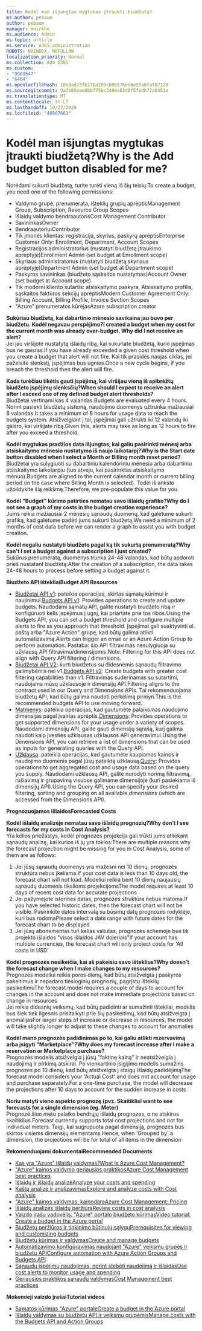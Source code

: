 ```yaml
---
title: Kodėl man išjungtas mygtukas įtraukti biudžetą?
ms.author: pebaum
author: pebaum
manager: mnirkhe
ms.audience: Admin
ms.topic: article
ms.service: o365-administration
ROBOTS: NOINDEX, NOFOLLOW
localization_priority: Normal
ms.collection: Adm_O365
ms.custom:
- "9003547"
- "6464"
ms.openlocfilehash: 18edad73f617ba180cb08576ee6e5fa8faf07128
ms.sourcegitcommit: 9a7b85eae0bb775bc2498a83d8f5fedb72a6451e
ms.translationtype: MT
ms.contentlocale: lt-LT
ms.lasthandoff: 10/27/2020
ms.locfileid: "48807663"
---
```

# <a name="why-is-the-add-budget-button-disabled-for-me"></a><span data-ttu-id="98a7f-102">Kodėl man išjungtas mygtukas įtraukti biudžetą?</span><span class="sxs-lookup"><span data-stu-id="98a7f-102">Why is the Add budget button disabled for me?</span></span>

<span data-ttu-id="98a7f-103">Norėdami sukurti biudžetą, turite turėti vieną iš šių teisių:</span><span class="sxs-lookup"><span data-stu-id="98a7f-103">To create a budget, you need one of the following permissions:</span></span>

- <span data-ttu-id="98a7f-104">Valdymo grupė, prenumerata, išteklių grupių aprėptis</span><span class="sxs-lookup"><span data-stu-id="98a7f-104">Management Group, Subscription, Resource Group Scopes</span></span>
- <span data-ttu-id="98a7f-105">Išlaidų valdymo bendraautoris</span><span class="sxs-lookup"><span data-stu-id="98a7f-105">Cost Management Contributor</span></span>
- <span data-ttu-id="98a7f-106">Savininkas</span><span class="sxs-lookup"><span data-stu-id="98a7f-106">Owner</span></span>
- <span data-ttu-id="98a7f-107">Bendraautoriui</span><span class="sxs-lookup"><span data-stu-id="98a7f-107">Contributor</span></span>
- <span data-ttu-id="98a7f-108">Tik įmonės klientas: registracija, skyrius, paskyrų aprėptis</span><span class="sxs-lookup"><span data-stu-id="98a7f-108">Enterprise Customer Only: Enrollment, Department, Account Scopes</span></span>
- <span data-ttu-id="98a7f-109">Registracijos administratorius (nustatyti biudžetą įtraukimo aprėptyje)</span><span class="sxs-lookup"><span data-stu-id="98a7f-109">Enrollment Admin (set budget at Enrollment scope)</span></span>
- <span data-ttu-id="98a7f-110">Skyriaus administratorius (nustatyti biudžetą skyriaus aprėptyje)</span><span class="sxs-lookup"><span data-stu-id="98a7f-110">Department Admin (set budget at Department scope)</span></span>
- <span data-ttu-id="98a7f-111">Paskyros savininkas (biudžeto sąskaitos nustatymas)</span><span class="sxs-lookup"><span data-stu-id="98a7f-111">Account Owner (set budget at Account scope)</span></span>
- <span data-ttu-id="98a7f-112">Tik moderni kliento sutartis: atsiskaitymo paskyra, Atsiskaitymo profilis, sąskaitos faktūros sekcijų aprėptis</span><span class="sxs-lookup"><span data-stu-id="98a7f-112">Modern Customer Agreement Only: Billing Account, Billing Profile, Invoice Section Scopes</span></span>
- <span data-ttu-id="98a7f-113">"Azure" prenumeratos kūrėjas</span><span class="sxs-lookup"><span data-stu-id="98a7f-113">Azure subscription creator</span></span>

<span data-ttu-id="98a7f-114">**Sukūriau biudžetą, kai dabartinio mėnesio savikaina jau buvo per biudžetu. Kodėl negavau perspėjimo?**</span><span class="sxs-lookup"><span data-stu-id="98a7f-114">**I created a budget when my cost for the current month was already over-budget. Why did I not receive an alert?**</span></span>  
<span data-ttu-id="98a7f-115">Jei jau viršijote nustatytą išlaidų ribą, kai sukuriate biudžetą, kurio įspėjimas bus ne gaisras.</span><span class="sxs-lookup"><span data-stu-id="98a7f-115">If you have already exceeded a given cost threshold when you create a budget that alert will not fire.</span></span> <span data-ttu-id="98a7f-116">Kai tik prasidės naujas ciklas, jei pažeisite slenkstį, įspėjimas bus ugnies.</span><span class="sxs-lookup"><span data-stu-id="98a7f-116">Once a new cycle begins, if you breach the threshold then the alert will fire.</span></span>

<span data-ttu-id="98a7f-117">**Kada turėčiau tikėtis gauti įspėjimą, kai viršijau vieną iš apibrėžtų biudžeto įspėjimų slenksčių?**</span><span class="sxs-lookup"><span data-stu-id="98a7f-117">**When should I expect to receive an alert after I exceed one of my defined budget alert thresholds?**</span></span>  
<span data-ttu-id="98a7f-118">Biudžetai vertinami kas 4 valandas.</span><span class="sxs-lookup"><span data-stu-id="98a7f-118">Budgets are evaluated every 4 hours.</span></span> <span data-ttu-id="98a7f-119">Norint pasiekti biudžetų sistemą, naudojimo duomenys užtrunka mažiausiai 8 valandas.</span><span class="sxs-lookup"><span data-stu-id="98a7f-119">It takes a minimum of 8 hours for usage data to reach the budgets system.</span></span> <span data-ttu-id="98a7f-120">Atsižvelgiant į tai, įspėjimai gali užtrukti iki 12 valandų iki gaisro, kai viršijate ribą.</span><span class="sxs-lookup"><span data-stu-id="98a7f-120">Given this, alerts may take as long as 12 hours to fire after you exceed a threshold.</span></span>

<span data-ttu-id="98a7f-121">**Kodėl mygtukas pradžios data išjungtas, kai galiu pasirinkti mėnesį arba atsiskaitymo mėnesio nustatymo iš naujo laikotarpį?**</span><span class="sxs-lookup"><span data-stu-id="98a7f-121">**Why is the Start date button disabled when I select a Month or Billing month reset period?**</span></span>  
<span data-ttu-id="98a7f-122">Biudžetai yra sulygiuoti su dabartiniu kalendoriniu mėnesiu arba dabartiniu atsiskaitymo laikotarpiu (tuo atveju, kai pasirinktas atsiskaitymo mėnuo).</span><span class="sxs-lookup"><span data-stu-id="98a7f-122">Budgets are aligned to the current calendar month or current billing period (in the case where Billing Month is selected).</span></span> <span data-ttu-id="98a7f-123">Todėl iš anksto užpildykite šią reikšmę.</span><span class="sxs-lookup"><span data-stu-id="98a7f-123">Therefore, we pre-populate this value for you.</span></span>

<span data-ttu-id="98a7f-124">**Kodėl "Budget" kūrimo patirties nematau savo išlaidų grafiko?**</span><span class="sxs-lookup"><span data-stu-id="98a7f-124">**Why do I not see a graph of my costs in the budget creation experience?**</span></span>  
<span data-ttu-id="98a7f-125">Jums reikia mažiausiai 2 mėnesių sąnaudų duomenų, kad galėtume sukurti grafiką, kad galėtume padėti jums sukurti biudžetą.</span><span class="sxs-lookup"><span data-stu-id="98a7f-125">We need a minimum of 2 months of cost data before we can render a graph to assist you with budget creation.</span></span>

<span data-ttu-id="98a7f-126">**Kodėl negaliu nustatyti biudžeto pagal ką tik sukurtą prenumeratą?**</span><span class="sxs-lookup"><span data-stu-id="98a7f-126">**Why can't I set a budget against a subscription I just created?**</span></span>  
<span data-ttu-id="98a7f-127">Sukūrus prenumeratą, duomenys trunka 24-48 valandas, kad būtų apdoroti prieš nustatant biudžetą.</span><span class="sxs-lookup"><span data-stu-id="98a7f-127">After the creation of a subscription, the data takes 24-48 hours to process before setting a budget against it.</span></span>

<span data-ttu-id="98a7f-128">**Biudžeto API ištekliai**</span><span class="sxs-lookup"><span data-stu-id="98a7f-128">**Budget API Resources**</span></span>

- <span data-ttu-id="98a7f-129">[Biudžetai API v1](https://docs.microsoft.com/rest/api/consumption/budgets?WT.mc_id=Portal-Microsoft_Azure_Support): pateikia operacijas, skirtas sąmatų kūrimui ir naujinimui.</span><span class="sxs-lookup"><span data-stu-id="98a7f-129">[Budgets API v1](https://docs.microsoft.com/rest/api/consumption/budgets?WT.mc_id=Portal-Microsoft_Azure_Support): Provides operations to create and update budgets.</span></span> <span data-ttu-id="98a7f-130">Naudodami sąmatų API, galite nustatyti biudžeto ribą ir konfigūruoti kelis įspėjimus į ugnį, kai priartate prie tos ribos.</span><span class="sxs-lookup"><span data-stu-id="98a7f-130">Using the Budgets API, you can set a budget threshold and configure multiple alerts to fire as you approach that threshold.</span></span> <span data-ttu-id="98a7f-131">Įspėjimai gali suaktyvinti el. paštą arba "Azure Action" grupę, kad būtų galima atlikti automatizavimą.</span><span class="sxs-lookup"><span data-stu-id="98a7f-131">Alerts can trigger an email or an Azure Action Group to perform automation.</span></span> <span data-ttu-id="98a7f-132">Pastaba: šio API filtravimas nesulygiuoja su užklausų API filtravimu/dimensijomis.</span><span class="sxs-lookup"><span data-stu-id="98a7f-132">Note: Filtering for this API does not align with Query API filtering / dimensions.</span></span>
- <span data-ttu-id="98a7f-133">[Biudžetai API V2](https://github.com/Azure/azure-rest-api-specs/blob/master/specification/cost-management/resource-manager/Microsoft.CostManagement/preview/2019-04-01-preview/examples/CreateOrUpdateBudget.json): kurti biudžetus su didesnėmis sąnaudų filtravimo galimybėmis nei v1.</span><span class="sxs-lookup"><span data-stu-id="98a7f-133">[Budgets API v2](https://github.com/Azure/azure-rest-api-specs/blob/master/specification/cost-management/resource-manager/Microsoft.CostManagement/preview/2019-04-01-preview/examples/CreateOrUpdateBudget.json): Create budgets with greater cost filtering capabilities than v1.</span></span> <span data-ttu-id="98a7f-134">Filtravimas suderinamas su sutartimi, naudojama mūsų užklausoje ir dimensijų API.</span><span class="sxs-lookup"><span data-stu-id="98a7f-134">Filtering aligns to the contract used in our Query and Dimensions APIs.</span></span> <span data-ttu-id="98a7f-135">Tai rekomenduojama biudžetų API, kad būtų galima naudoti perkėlimą pirmyn.</span><span class="sxs-lookup"><span data-stu-id="98a7f-135">This is the recommended budgets API to use moving forward.</span></span>
- <span data-ttu-id="98a7f-136">[Matmenys](https://docs.microsoft.com/rest/api/cost-management/dimensions?WT.mc_id=Portal-Microsoft_Azure_Support): pateikia operacijas, kad gautumėte palaikomas naudojimo dimensijas pagal įvairias aprėptis.</span><span class="sxs-lookup"><span data-stu-id="98a7f-136">[Dimensions](https://docs.microsoft.com/rest/api/cost-management/dimensions?WT.mc_id=Portal-Microsoft_Azure_Support): Provides operations to get supported dimensions for your usage under a variety of scopes.</span></span> <span data-ttu-id="98a7f-137">Naudodami dimensijų API, galite gauti dimensijų sąrašą, kurį galima naudoti kaip įvesties užklausas užklausos API generavimui.</span><span class="sxs-lookup"><span data-stu-id="98a7f-137">Using the Dimensions API, you can retrieve a list of dimensions that can be used as inputs for generating queries with the Query API.</span></span>
- <span data-ttu-id="98a7f-138">[Užklausa](https://docs.microsoft.com/rest/api/cost-management/query?WT.mc_id=Portal-Microsoft_Azure_Support): pateikia operacijas, kad gautumėte kaupiamos kainos ir naudojimo duomenis pagal jūsų pateiktą užklausą.</span><span class="sxs-lookup"><span data-stu-id="98a7f-138">[Query](https://docs.microsoft.com/rest/api/cost-management/query?WT.mc_id=Portal-Microsoft_Azure_Support): Provides operations to get aggregated cost and usage data based on the query you supply.</span></span> <span data-ttu-id="98a7f-139">Naudodami užklausų API, galite nurodyti norimą filtravimą, rūšiavimą ir grupavimą visuose galimame dimensijoje (kuri pasiekiama iš dimensijų API).</span><span class="sxs-lookup"><span data-stu-id="98a7f-139">Using the Query API, you can specify your desired filtering, sorting and grouping on all available dimensions (which are accessed from the Dimensions API).</span></span>

<span data-ttu-id="98a7f-140">**Prognozuojamos išlaidos**</span><span class="sxs-lookup"><span data-stu-id="98a7f-140">**Forecasted Costs**</span></span>

<span data-ttu-id="98a7f-141">**Kodėl išlaidų analizėje nematau savo išlaidų prognozių?**</span><span class="sxs-lookup"><span data-stu-id="98a7f-141">**Why don’t I see forecasts for my costs in Cost Analysis?**</span></span>  
<span data-ttu-id="98a7f-142">Yra kelios priežastys, kodėl prognozės projekcija gali trūkti jums atliekant sąnaudų analizę, kai kurios iš jų yra tokios:</span><span class="sxs-lookup"><span data-stu-id="98a7f-142">There are multiple reasons why the forecast projection might be missing for you in Cost Analysis, some of them are as follows:</span></span>

1. <span data-ttu-id="98a7f-143">Jei jūsų sąnaudų duomenys yra mažesni nei 10 dienų, prognozės struktūra nebus įkeliama.</span><span class="sxs-lookup"><span data-stu-id="98a7f-143">If your cost data is less than 10 days old, the forecast chart will not load.</span></span> <span data-ttu-id="98a7f-144">Modeliui reikia bent 10 dienų naujausių sąnaudų duomenis tikslioms projekcijoms</span><span class="sxs-lookup"><span data-stu-id="98a7f-144">The model requires at least 10 days of recent cost data for accurate projections</span></span>
2. <span data-ttu-id="98a7f-145">Jei pažymėjote istorines datas, prognozės struktūra nebus matoma.</span><span class="sxs-lookup"><span data-stu-id="98a7f-145">If you have selected historic dates, then the forecast chart will not be visible.</span></span> <span data-ttu-id="98a7f-146">Pasirinkite datos intervalą su būsimų datų prognozės rodyklėje, kuri bus rodoma</span><span class="sxs-lookup"><span data-stu-id="98a7f-146">Please select a date range with future dates for the forecast chart to be displayed</span></span>
3. <span data-ttu-id="98a7f-147">Jei jūsų abonementas turi kelias valiutas, prognozės schemoje bus tik projekto išlaidos "visos išlaidos JAV doleriais"</span><span class="sxs-lookup"><span data-stu-id="98a7f-147">If your account has multiple currencies, the forecast chart will only project costs for 'All costs in USD'</span></span>

<span data-ttu-id="98a7f-148">**Kodėl prognozės nesikeičia, kai aš pakeisiu savo išteklius?**</span><span class="sxs-lookup"><span data-stu-id="98a7f-148">**Why doesn’t the forecast change when I make changes to my resources?**</span></span>  
<span data-ttu-id="98a7f-149">Prognozės modeliui reikia poros dienų, kad būtų atsižvelgta į paskyros pakeitimus ir nepadaro tiesioginių prognozių, pagrįstų išteklių pasikeitimu</span><span class="sxs-lookup"><span data-stu-id="98a7f-149">The forecast model requires a couple of days to account for changes in the account and does not make immediate projections based on change in resources</span></span>  
<span data-ttu-id="98a7f-150">Jei reikia didesnių veiksmų, kad būtų padidinti ar sumažinti ištekliai, modelis bus šiek tiek ilgesnis prisitaikyti prie šių pasikeitimų, kad būtų atsižvelgta į anomalijas</span><span class="sxs-lookup"><span data-stu-id="98a7f-150">For larger steps of increase or decrease in resources, the model will take slightly longer to adjust to these changes to account for anomalies</span></span>

<span data-ttu-id="98a7f-151">**Kodėl mano prognozės padidinimas po to, kai galiu atlikti rezervavimą arba įsigyti "Marketplace"?**</span><span class="sxs-lookup"><span data-stu-id="98a7f-151">**Why does my forecast increase after I make a reservation or Marketplace purchase?**</span></span>  
<span data-ttu-id="98a7f-152">Prognozės modelis atsižvelgia į jūsų "faktinę kainą" ir neatsižvelgia į naudojimą ir pirkimą atskirai. Po vienkartinio įsigijimo modelis sumažins prognozes po 10 dienų, kad būtų atsižvelgta į staigų išlaidų padidėjimą</span><span class="sxs-lookup"><span data-stu-id="98a7f-152">The forecast model considers your 'Actual Cost' and does not account for usage and purchase separately.For a one-time purchase, the model will decrease the projections after 10 days to account for the sudden increase in costs</span></span>

<span data-ttu-id="98a7f-153">**Noriu matyti vieno aspekto prognozę (pvz. Skaitiklis**</span><span class="sxs-lookup"><span data-stu-id="98a7f-153">**I want to see forecasts for a single dimension (eg. Meter)**</span></span>  
<span data-ttu-id="98a7f-154">Prognozė šiuo metu palaiko bendrųjų išlaidų prognozes, o ne atskirus skaitiklius.</span><span class="sxs-lookup"><span data-stu-id="98a7f-154">Forecast currently supports total cost projections and not for individual meters.</span></span> <span data-ttu-id="98a7f-155">Taigi, kai sugrupuota pagal dimensiją, prognozės bus skirtos visiems dimensijų elementams.</span><span class="sxs-lookup"><span data-stu-id="98a7f-155">Hence, when 'Grouped by' a dimension, the projections will be for total of all items in the dimension</span></span>

<span data-ttu-id="98a7f-156">**Rekomenduojami dokumentai**</span><span class="sxs-lookup"><span data-stu-id="98a7f-156">**Recommended Documents**</span></span>

- [<span data-ttu-id="98a7f-157">Kas yra "Azure" išlaidų valdymas?</span><span class="sxs-lookup"><span data-stu-id="98a7f-157">What is Azure Cost Management?</span></span>](https://docs.microsoft.com/azure/cost-management/overview-cost-mgt?WT.mc_id=Portal-Microsoft_Azure_Support)
- [<span data-ttu-id="98a7f-158">"Azure" kainos valdymo geriausios praktikos</span><span class="sxs-lookup"><span data-stu-id="98a7f-158">Azure Cost Management best practices</span></span>](https://docs.microsoft.com/azure/cost-management/cost-mgt-best-practices?WT.mc_id=Portal-Microsoft_Azure_Support)
- [<span data-ttu-id="98a7f-159">Išlaidų ir išlaidų analizė</span><span class="sxs-lookup"><span data-stu-id="98a7f-159">Analyze your costs and spending</span></span>](https://docs.microsoft.com/azure/cost-management/quick-acm-cost-analysis?WT.mc_id=Portal-Microsoft_Azure_Support)
- [<span data-ttu-id="98a7f-160">Kaštų analizė ir analizavimas</span><span class="sxs-lookup"><span data-stu-id="98a7f-160">Explore and analyze costs with Cost analysis</span></span>](https://docs.microsoft.com/azure/cost-management/quick-acm-cost-analysis?WT.mc_id=Portal-Microsoft_Azure_Support)
- [<span data-ttu-id="98a7f-161">"Azure" kainos valdymas: kainodara</span><span class="sxs-lookup"><span data-stu-id="98a7f-161">Azure Cost Management: Pricing</span></span>](https://azure.microsoft.com/services/cost-management/#pricing)
- [<span data-ttu-id="98a7f-162">Išlaidų analizės išlaidų peržiūra</span><span class="sxs-lookup"><span data-stu-id="98a7f-162">Review costs in cost analysis</span></span>](https://docs.microsoft.com/azure/cost-management-billing/costs/quick-acm-cost-analysis?WT.mc_id=Portal-Microsoft_Azure_Support#review-costs-in-cost-analysis)
- [<span data-ttu-id="98a7f-163">Vaizdo įrašų vadovėlis: "Azure" portalo biudžeto kūrimas</span><span class="sxs-lookup"><span data-stu-id="98a7f-163">Video tutorial: Create a budget in the Azure portal</span></span>](https://www.youtube.com/watch?v=ExIVG_Gr45A&t=4s)
- [<span data-ttu-id="98a7f-164">Biudžetų peržiūros ir tinkinimo būtinųjų sąlygų</span><span class="sxs-lookup"><span data-stu-id="98a7f-164">Prerequisites for viewing and customizing budgets</span></span>](https://docs.microsoft.com/azure/cost-management-billing/costs/tutorial-acm-create-budgets?WT.mc_id=Portal-Microsoft_Azure_Support#prerequisites)
- [<span data-ttu-id="98a7f-165">Biudžetų kūrimas ir valdymas</span><span class="sxs-lookup"><span data-stu-id="98a7f-165">Create and manage budgets</span></span>](https://docs.microsoft.com/azure/cost-management-billing/costs/tutorial-acm-create-budgets?WT.mc_id=Portal-Microsoft_Azure_Support#create-a-budget-in-the-azure-portal)
- [<span data-ttu-id="98a7f-166">Automatizavimo konfigūravimas naudojant "Azure" veiksmų grupes ir biudžetų API</span><span class="sxs-lookup"><span data-stu-id="98a7f-166">Configure automation with Azure Action Groups and Budgets API</span></span>](https://docs.microsoft.com/azure/cost-management/tutorial-acm-create-budgets?WT.mc_id=Portal-Microsoft_Azure_Support#trigger-an-action-group)
- [<span data-ttu-id="98a7f-167">Sąnaudų įspėjimų naudojimas, norint stebėti naudojimą ir išlaidas</span><span class="sxs-lookup"><span data-stu-id="98a7f-167">Use cost alerts to monitor usage and spending</span></span>](https://docs.microsoft.com/azure/cost-management/cost-mgt-alerts-monitor-usage-spending?WT.mc_id=Portal-Microsoft_Azure_Support)
- [<span data-ttu-id="98a7f-168">Geriausios praktikos sąnaudų valdymas</span><span class="sxs-lookup"><span data-stu-id="98a7f-168">Cost Management best practices</span></span>](https://docs.microsoft.com/azure/cost-management/cost-mgt-best-practices?WT.mc_id=Portal-Microsoft_Azure_Support)  

<span data-ttu-id="98a7f-169">**Mokomieji vaizdo įrašai**</span><span class="sxs-lookup"><span data-stu-id="98a7f-169">**Tutorial videos**</span></span>

- [<span data-ttu-id="98a7f-170">Sąmatos kūrimas "Azure" portale</span><span class="sxs-lookup"><span data-stu-id="98a7f-170">Create a budget in the Azure portal</span></span>](https://go.microsoft.com/fwlink/?linkid=2146761)
- [<span data-ttu-id="98a7f-171">Išlaidų valdymas su biudžetų API ir veiksmų grupėmis</span><span class="sxs-lookup"><span data-stu-id="98a7f-171">Manage costs with the Budgets API and Action Groups</span></span>](https://go.microsoft.com/fwlink/?linkid=2147038)